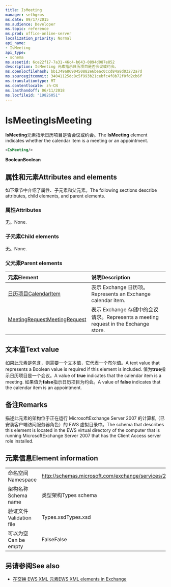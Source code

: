 ```yaml
---
title: IsMeeting
manager: sethgros
ms.date: 09/17/2015
ms.audience: Developer
ms.topic: reference
ms.prod: office-online-server
localization_priority: Normal
api_name:
- IsMeeting
api_type:
- schema
ms.assetid: 6ce22f17-7a31-46c4-b643-0894d087e852
description: IsMeeting 元素指示日历项目是否会议或约会。
ms.openlocfilehash: bb1349a8690450882e6beac0ccd84a8d03272a7d
ms.sourcegitcommit: 34041125dc8c5f993b21cebfc4f8b72f0fd2cb6f
ms.translationtype: MT
ms.contentlocale: zh-CN
ms.lasthandoff: 06/11/2018
ms.locfileid: "19826051"
---
```

# <a name="ismeeting"></a><span data-ttu-id="fd67f-103">IsMeeting</span><span class="sxs-lookup"><span data-stu-id="fd67f-103">IsMeeting</span></span>

<span data-ttu-id="fd67f-104">**IsMeeting**元素指示日历项目是否会议或约会。</span><span class="sxs-lookup"><span data-stu-id="fd67f-104">The **IsMeeting** element indicates whether the calendar item is a meeting or an appointment.</span></span> 
  
```xml
<IsMeeting/>
```

 <span data-ttu-id="fd67f-105">**Boolean**</span><span class="sxs-lookup"><span data-stu-id="fd67f-105">**Boolean**</span></span>
## <a name="attributes-and-elements"></a><span data-ttu-id="fd67f-106">属性和元素</span><span class="sxs-lookup"><span data-stu-id="fd67f-106">Attributes and elements</span></span>

<span data-ttu-id="fd67f-107">如下章节中介绍了属性、子元素和父元素。</span><span class="sxs-lookup"><span data-stu-id="fd67f-107">The following sections describe attributes, child elements, and parent elements.</span></span>
  
### <a name="attributes"></a><span data-ttu-id="fd67f-108">属性</span><span class="sxs-lookup"><span data-stu-id="fd67f-108">Attributes</span></span>

<span data-ttu-id="fd67f-109">无。</span><span class="sxs-lookup"><span data-stu-id="fd67f-109">None.</span></span>
  
### <a name="child-elements"></a><span data-ttu-id="fd67f-110">子元素</span><span class="sxs-lookup"><span data-stu-id="fd67f-110">Child elements</span></span>

<span data-ttu-id="fd67f-111">无。</span><span class="sxs-lookup"><span data-stu-id="fd67f-111">None.</span></span>
  
### <a name="parent-elements"></a><span data-ttu-id="fd67f-112">父元素</span><span class="sxs-lookup"><span data-stu-id="fd67f-112">Parent elements</span></span>

|<span data-ttu-id="fd67f-113">**元素**</span><span class="sxs-lookup"><span data-stu-id="fd67f-113">**Element**</span></span>|<span data-ttu-id="fd67f-114">**说明**</span><span class="sxs-lookup"><span data-stu-id="fd67f-114">**Description**</span></span>|
|:-----|:-----|
|[<span data-ttu-id="fd67f-115">日历项目</span><span class="sxs-lookup"><span data-stu-id="fd67f-115">CalendarItem</span></span>](calendaritem.md) <br/> |<span data-ttu-id="fd67f-116">表示 Exchange 日历项。</span><span class="sxs-lookup"><span data-stu-id="fd67f-116">Represents an Exchange calendar item.</span></span>  <br/> |
|[<span data-ttu-id="fd67f-117">MeetingRequest</span><span class="sxs-lookup"><span data-stu-id="fd67f-117">MeetingRequest</span></span>](meetingrequest.md) <br/> |<span data-ttu-id="fd67f-118">表示 Exchange 存储中的会议请求。</span><span class="sxs-lookup"><span data-stu-id="fd67f-118">Represents a meeting request in the Exchange store.</span></span>  <br/> |
   
## <a name="text-value"></a><span data-ttu-id="fd67f-119">文本值</span><span class="sxs-lookup"><span data-stu-id="fd67f-119">Text value</span></span>

<span data-ttu-id="fd67f-120">如果此元素是包含，则需要一个文本值，它代表一个布尔值。</span><span class="sxs-lookup"><span data-stu-id="fd67f-120">A text value that represents a Boolean value is required if this element is included.</span></span> <span data-ttu-id="fd67f-121">值为**true**指示日历项目是一个会议。</span><span class="sxs-lookup"><span data-stu-id="fd67f-121">A value of **true** indicates that the calendar item is a meeting.</span></span> <span data-ttu-id="fd67f-122">如果值为**false**指示日历项目为约会。</span><span class="sxs-lookup"><span data-stu-id="fd67f-122">A value of **false** indicates that the calendar item is an appointment.</span></span> 
  
## <a name="remarks"></a><span data-ttu-id="fd67f-123">备注</span><span class="sxs-lookup"><span data-stu-id="fd67f-123">Remarks</span></span>

<span data-ttu-id="fd67f-124">描述此元素的架构位于正在运行 MicrosoftExchange Server 2007 的计算机（已安装客户端访问服务器角色）的 EWS 虚拟目录中。</span><span class="sxs-lookup"><span data-stu-id="fd67f-124">The schema that describes this element is located in the EWS virtual directory of the computer that is running MicrosoftExchange Server 2007 that has the Client Access server role installed.</span></span>
  
## <a name="element-information"></a><span data-ttu-id="fd67f-125">元素信息</span><span class="sxs-lookup"><span data-stu-id="fd67f-125">Element information</span></span>

|||
|:-----|:-----|
|<span data-ttu-id="fd67f-126">命名空间</span><span class="sxs-lookup"><span data-stu-id="fd67f-126">Namespace</span></span>  <br/> |http://schemas.microsoft.com/exchange/services/2006/types  <br/> |
|<span data-ttu-id="fd67f-127">架构名称</span><span class="sxs-lookup"><span data-stu-id="fd67f-127">Schema name</span></span>  <br/> |<span data-ttu-id="fd67f-128">类型架构</span><span class="sxs-lookup"><span data-stu-id="fd67f-128">Types schema</span></span>  <br/> |
|<span data-ttu-id="fd67f-129">验证文件</span><span class="sxs-lookup"><span data-stu-id="fd67f-129">Validation file</span></span>  <br/> |<span data-ttu-id="fd67f-130">Types.xsd</span><span class="sxs-lookup"><span data-stu-id="fd67f-130">Types.xsd</span></span>  <br/> |
|<span data-ttu-id="fd67f-131">可以为空</span><span class="sxs-lookup"><span data-stu-id="fd67f-131">Can be empty</span></span>  <br/> |<span data-ttu-id="fd67f-132">False</span><span class="sxs-lookup"><span data-stu-id="fd67f-132">False</span></span>  <br/> |
   
## <a name="see-also"></a><span data-ttu-id="fd67f-133">另请参阅</span><span class="sxs-lookup"><span data-stu-id="fd67f-133">See also</span></span>



- [<span data-ttu-id="fd67f-134">在交换 EWS XML 元素</span><span class="sxs-lookup"><span data-stu-id="fd67f-134">EWS XML elements in Exchange</span></span>](ews-xml-elements-in-exchange.md)

